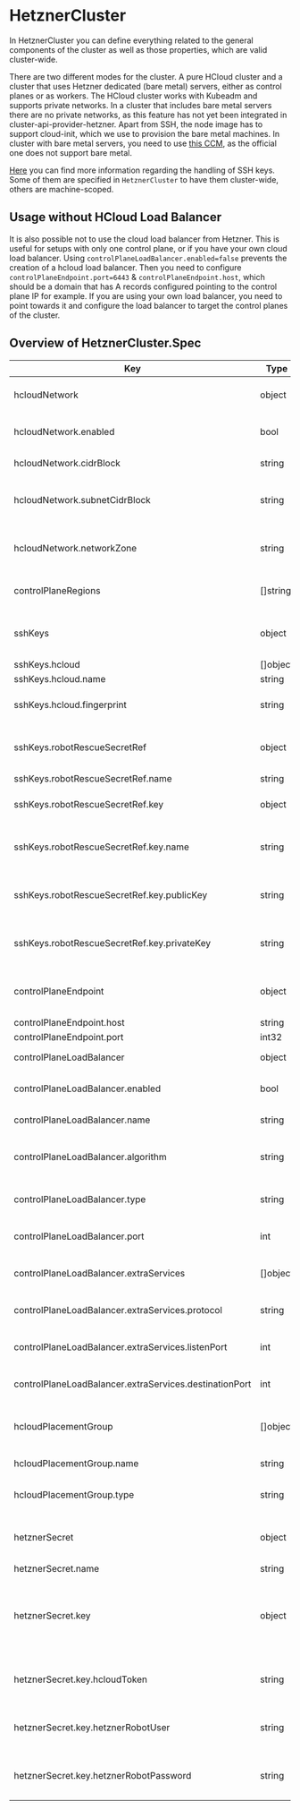 # HetznerCluster

In HetznerCluster you can define everything related to the general components of the cluster as well as those properties, which are valid cluster-wide.

There are two different modes for the cluster. A pure HCloud cluster and a cluster that uses Hetzner dedicated (bare metal) servers, either as control planes or as workers. The HCloud cluster works with Kubeadm and supports private networks. In a cluster that includes bare metal servers there are no private networks, as this feature has not yet been integrated in cluster-api-provider-hetzner. Apart from SSH, the node image has to support cloud-init, which we use to provision the bare metal machines. In cluster with bare metal servers, you need to use [this CCM](https://github.com/syself/hetzner-cloud-controller-manager), as the official one does not support bare metal.

[Here](/docs/02-topics/01-managing-ssh-keys.md) you can find more information regarding the handling of SSH keys. Some of them are specified in `HetznerCluster` to have them cluster-wide, others are machine-scoped.

## Usage without HCloud Load Balancer

It is also possible not to use the cloud load balancer from Hetzner. This is useful for setups with only one control plane, or if you have your own cloud load balancer. Using `controlPlaneLoadBalancer.enabled=false` prevents the creation of a hcloud load balancer. Then you need to configure `controlPlaneEndpoint.port=6443` & `controlPlaneEndpoint.host`, which should be a domain that has A records configured pointing to the control plane IP for example. If you are using your own load balancer, you need to point towards it and configure the load balancer to target the control planes of the cluster.

## Overview of HetznerCluster.Spec

| Key                                                    | Type     | Default        | Required | Description                                                                                                                                   |
| ------------------------------------------------------ | -------- | -------------- | -------- | --------------------------------------------------------------------------------------------------------------------------------------------- |
| hcloudNetwork                                          | object   |                | no       | Specifies details about Hetzner cloud private networks                                                                                        |
| hcloudNetwork.enabled                                  | bool     |                | yes      | States whether network should be enabled or disabled                                                                                          |
| hcloudNetwork.cidrBlock                                | string   | "10.0.0.0/16"  | no       | Defines the CIDR block                                                                                                                        |
| hcloudNetwork.subnetCidrBlock                          | string   | "10.0.0.0/24"  | no       | Defines the CIDR block of the subnet. Note that one subnet ist required                                                                       |
| hcloudNetwork.networkZone                              | string   | "eu-central"   | no       | Defines the network zone. Must be eu-central, us-east or us-west                                                                              |
| controlPlaneRegions                                    | []string | []string{fsn1} | no       | This is the base for the failureDomains of the cluster                                                                                        |
| sshKeys                                                | object   |                | no       | Cluster-wide SSH keys that serve as default for machines as well                                                                              |
| sshKeys.hcloud                                         | []object |                | no       | SSH keys for hcloud                                                                                                                           |
| sshKeys.hcloud.name                                    | string   |                | yes      | Name of SSH key                                                                                                                               |
| sshKeys.hcloud.fingerprint                             | string   |                | no       | Fingerprint of SSH key - used by the controller                                                                                               |
| sshKeys.robotRescueSecretRef                           | object   |                | no       | Reference to the secret where the SSH key for the rescue system is stored                                                                     |
| sshKeys.robotRescueSecretRef.name                      | string   |                | yes      | Name of the secret                                                                                                                            |
| sshKeys.robotRescueSecretRef.key                       | object   |                | yes      | Details about the keys used in the data of the secret                                                                                         |
| sshKeys.robotRescueSecretRef.key.name                  | string   |                | yes      | Name is the key in the secret's data where the SSH key's name is stored                                                                       |
| sshKeys.robotRescueSecretRef.key.publicKey             | string   |                | yes      | PublicKey is the key in the secret's data where the SSH key's public key is stored                                                            |
| sshKeys.robotRescueSecretRef.key.privateKey            | string   |                | yes      | PrivateKey is the key in the secret's data where the SSH key's private key is stored                                                          |
| controlPlaneEndpoint                                   | object   |                | no       | Set by the controller. It is the endpoint to communicate with the control plane                                                               |
| controlPlaneEndpoint.host                              | string   |                | yes      | Defines host                                                                                                                                  |
| controlPlaneEndpoint.port                              | int32    |                | yes      | Defines port                                                                                                                                  |
| controlPlaneLoadBalancer                               | object   |                | yes      | Defines specs of load balancer                                                                                                                |
| controlPlaneLoadBalancer.enabled                       | bool     | true           | no       | Specifies if a load balancer should be created                                                                                                |
| controlPlaneLoadBalancer.name                          | string   |                | no       | Name of load balancer                                                                                                                         |
| controlPlaneLoadBalancer.algorithm                     | string   | round_robin    | no       | Type of load balancer algorithm. Either round_robin or least_connections                                                                      |
| controlPlaneLoadBalancer.type                          | string   | lb11           | no       | Type of load balancer. One of lb11, lb21, lb31                                                                                                |
| controlPlaneLoadBalancer.port                          | int      | 6443           | no       | Load balancer port. Must be in range 1-65535                                                                                                  |
| controlPlaneLoadBalancer.extraServices                 | []object |                | no       | Defines extra services of load balancer                                                                                                       |
| controlPlaneLoadBalancer.extraServices.protocol        | string   |                | yes      | Defines protocol. Must be one of https, http, or tcp                                                                                          |
| controlPlaneLoadBalancer.extraServices.listenPort      | int      |                | yes      | Defines listen port. Must be in range 1-65535                                                                                                 |
| controlPlaneLoadBalancer.extraServices.destinationPort | int      |                | yes      | Defines destination port. Must be in range 1-65535                                                                                            |
| hcloudPlacementGroup                                   | []object |                | no       | List of placement groups that should be defined in Hetzner API                                                                                |
| hcloudPlacementGroup.name                              | string   |                | yes      | Name of placement group                                                                                                                       |
| hcloudPlacementGroup.type                              | string   | type           | no       | Type of placement group. Hetzner only supports 'spread'                                                                                       |
| hetznerSecret                                          | object   |                | yes      | Reference to secret where Hetzner API credentials are stored                                                                                  |
| hetznerSecret.name                                     | string   |                | yes      | Name of secret                                                                                                                                |
| hetznerSecret.key                                      | object   |                | yes      | Reference to the keys that are used in the secret, either `hcloudToken` or `hetznerRobotUser` and `hetznerRobotPassword` need to be specified |
| hetznerSecret.key.hcloudToken                          | string   |                | no       | Name of the key where the token for the Hetzner Cloud API is stored                                                                           |
| hetznerSecret.key.hetznerRobotUser                     | string   |                | no       | Name of the key where the username for the Hetzner Robot API is stored                                                                        |
| hetznerSecret.key.hetznerRobotPassword                 | string   |                | no       | Name of the key where the password for the Hetzner Robot API is stored                                                                        |

